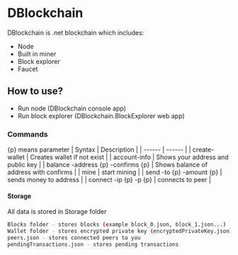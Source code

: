 # DBlockchain
DBlockchain is .net blockchain which includes:

  - Node
  - Built in miner
  - Block explorer
  - Faucet

## How to use?
- Run node (DBlockchain console app)
- Run block explorer (DBlockchain.BlockExplorer web app)

### Commands
{p} means parameter
| Syntax | Description |
| ------ | ------ |
| create-wallet | Creates wallet if not exist |
| account-info | Shows your address and public key |
| balance -address {p} -confirms {p} | Shows balance of address with confirms |
| mine | start mining |
| send -to {p} -amount {p} | sends money to address |
| connect -ip {p} -p {p} | connects to peer |

#### Storage
All data is stored in Storage folder
```sh
Blocks folder - stores blocks (example block_0.json, block_1.json...)
Wallet folder - stores encrypted private key (encryptedPrivateKey.json)
peers.json - stores connected peers to you
pendingTransactions.json - stores pending transactions 
```
